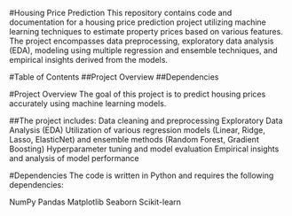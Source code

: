 #Housing Price Prediction
This repository contains code and documentation for a housing price prediction project utilizing machine learning techniques to estimate property prices based on various features. The project encompasses data preprocessing, exploratory data analysis (EDA), modeling using multiple regression and ensemble techniques, and empirical insights derived from the models.

#Table of Contents
##Project Overview
##Dependencies

#Project Overview
The goal of this project is to predict housing prices accurately using machine learning models. 

##The project includes:
Data cleaning and preprocessing
Exploratory Data Analysis (EDA)
Utilization of various regression models (Linear, Ridge, Lasso, ElasticNet) and ensemble methods (Random Forest, Gradient Boosting)
Hyperparameter tuning and model evaluation
Empirical insights and analysis of model performance

#Dependencies
The code is written in Python and requires the following dependencies:

NumPy
Pandas
Matplotlib
Seaborn
Scikit-learn
